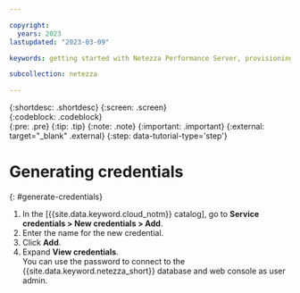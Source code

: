 ```yaml
---

copyright:
  years: 2023
lastupdated: "2023-03-09"

keywords: getting started with Netezza Performance Server, provisioning Netezza Performance Server

subcollection: netezza

---
```


{:shortdesc: .shortdesc}
{:screen: .screen}  
{:codeblock: .codeblock}  
{:pre: .pre}
{:tip: .tip}
{:note: .note}
{:important: .important}
{:external: target="_blank" .external}
{:step: data-tutorial-type='step'}

# Generating credentials
{: #generate-credentials}

1. In the [{{site.data.keyword.cloud_notm}} catalog], go to **Service credentials > New credentials > Add**.
1. Enter the name for the new credential.
1. Click **Add**.  
1. Expand **View credentials**.   
   You can use the password to connect to the {{site.data.keyword.netezza_short}} database and web console as user admin.
   